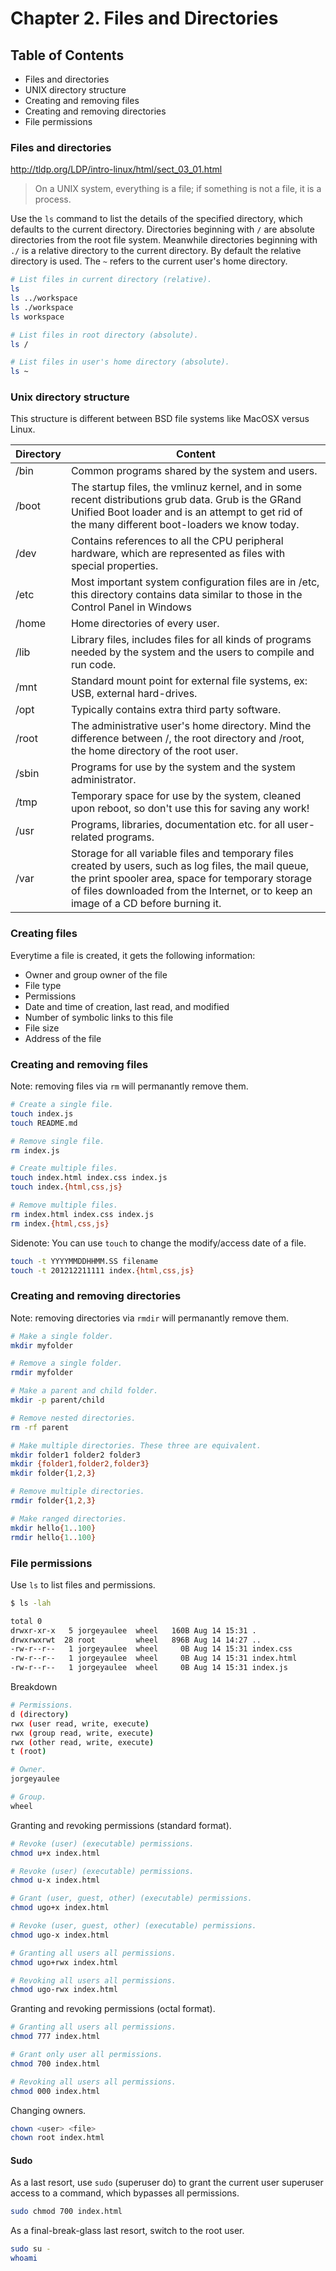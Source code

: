 # Chapter 2. Files and Directories

## Table of Contents
- Files and directories
- UNIX directory structure
- Creating and removing files
- Creating and removing directories
- File permissions

### Files and directories
http://tldp.org/LDP/intro-linux/html/sect_03_01.html

> On a UNIX system, everything is a file; if something is not a file, it is a process.

Use the `ls` command to list the details of the specified directory, which
defaults to the current directory. Directories beginning with `/` are absolute
directories from the root file system. Meanwhile directories beginning with `./`
is a relative directory to the current directory. By default the relative directory
is used. The `~` refers to the current user's home directory.

```sh
# List files in current directory (relative).
ls
ls ../workspace
ls ./workspace
ls workspace

# List files in root directory (absolute).
ls /

# List files in user's home directory (absolute).
ls ~
```

### Unix directory structure
This structure is different between BSD file systems like MacOSX versus Linux.

| Directory | Content |
|---|---|
| /bin | Common programs shared by the system and users. |
| /boot | The startup files, the vmlinuz kernel, and in some recent distributions grub data. Grub is the GRand Unified Boot loader and is an attempt to get rid of the many different boot-loaders we know today. |
| /dev | Contains references to all the CPU peripheral hardware, which are represented as files with special properties. |
| /etc | Most important system configuration files are in /etc, this directory contains data similar to those in the Control Panel in Windows |
| /home | Home directories of every user. |
| /lib | Library files, includes files for all kinds of programs needed by the system and the users to compile and run code. |
| /mnt | Standard mount point for external file systems, ex: USB, external hard-drives. |
| /opt | Typically contains extra third party software. |
| /root | The administrative user's home directory. Mind the difference between /, the root directory and /root, the home directory of the root user. |
| /sbin | Programs for use by the system and the system administrator. |
| /tmp | Temporary space for use by the system, cleaned upon reboot, so don't use this for saving any work! |
| /usr | Programs, libraries, documentation etc. for all user-related programs. |
| /var | Storage for all variable files and temporary files created by users, such as log files, the mail queue, the print spooler area, space for temporary storage of files downloaded from the Internet, or to keep an image of a CD before burning it. |


### Creating files
Everytime a file is created, it gets the following information:
- Owner and group owner of the file
- File type
- Permissions
- Date and time of creation, last read, and modified
- Number of symbolic links to this file
- File size
- Address of the file


### Creating and removing files
Note: removing files via `rm` will permanantly remove them.

```sh
# Create a single file.
touch index.js
touch README.md

# Remove single file.
rm index.js
```

```sh
# Create multiple files.
touch index.html index.css index.js
touch index.{html,css,js}

# Remove multiple files.
rm index.html index.css index.js
rm index.{html,css,js}
```

Sidenote: You can use `touch` to change the modify/access date of a file.
```sh
touch -t YYYYMMDDHHMM.SS filename
touch -t 201212211111 index.{html,css,js}
```

### Creating and removing directories
Note: removing directories via `rmdir` will permanantly remove them.

```sh
# Make a single folder.
mkdir myfolder

# Remove a single folder.
rmdir myfolder
```

```sh
# Make a parent and child folder.
mkdir -p parent/child

# Remove nested directories.
rm -rf parent
```

```sh
# Make multiple directories. These three are equivalent.
mkdir folder1 folder2 folder3
mkdir {folder1,folder2,folder3}
mkdir folder{1,2,3}

# Remove multiple directories.
rmdir folder{1,2,3}

# Make ranged directories.
mkdir hello{1..100}
rmdir hello{1..100}
```

### File permissions

Use `ls` to list files and permissions.
```sh
$ ls -lah

total 0
drwxr-xr-x   5 jorgeyaulee  wheel   160B Aug 14 15:31 .
drwxrwxrwt  28 root         wheel   896B Aug 14 14:27 ..
-rw-r--r--   1 jorgeyaulee  wheel     0B Aug 14 15:31 index.css
-rw-r--r--   1 jorgeyaulee  wheel     0B Aug 14 15:31 index.html
-rw-r--r--   1 jorgeyaulee  wheel     0B Aug 14 15:31 index.js
```

Breakdown
```sh
# Permissions.
d (directory)
rwx (user read, write, execute)
rwx (group read, write, execute)
rwx (other read, write, execute)
t (root)

# Owner.
jorgeyaulee

# Group.
wheel
```

Granting and revoking permissions (standard format).
```sh
# Revoke (user) (executable) permissions.
chmod u+x index.html

# Revoke (user) (executable) permissions.
chmod u-x index.html

# Grant (user, guest, other) (executable) permissions.
chmod ugo+x index.html

# Revoke (user, guest, other) (executable) permissions.
chmod ugo-x index.html

# Granting all users all permissions.
chmod ugo+rwx index.html

# Revoking all users all permissions.
chmod ugo-rwx index.html
```

Granting and revoking permissions (octal format).
```sh
# Granting all users all permissions.
chmod 777 index.html

# Grant only user all permissions.
chmod 700 index.html

# Revoking all users all permissions.
chmod 000 index.html
```

Changing owners.
```sh
chown <user> <file>
chown root index.html
```

#### Sudo
As a last resort, use `sudo` (superuser do) to grant the current user
superuser access to a command, which bypasses all permissions.
```sh
sudo chmod 700 index.html
```

As a final-break-glass last resort, switch to the root user.
```sh
sudo su -
whoami
```
